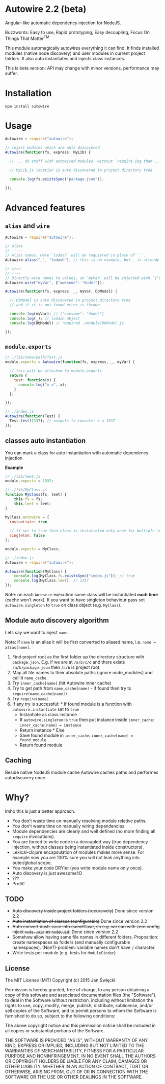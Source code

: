 Autowire 2.2 (beta)
===================

Angular-like automatic dependency injection for NodeJS.

Buzzwords: Easy to use, Rapid prototyping, Easy decoupling, Focus On Things That Matter<sup>TM</sup>

This module automagically autowires everything it can find. It finds installed modules (native node discovery) and user modules in current project folders. It also auto instantiates and injects class instances.

This is beta version: API may change with minor versions, performance may suffer.

# Installation

    npm install autowire

# Usage


```javascript
Autowire = require("autowire");

// inject modules which are auto discovered
Autowire(function(fs, express, MyLib) {

  // ... do stuff with autowired modules, without `require`ing them ...

  // MyLib.js location is auto discovered in project directory tree

  console.log(fs.existsSync("package.json"));

});
```

# Advanced features

## `alias` and `wire`

```javascript
Autowire = require("autowire");

// alias
// -----
// Alias names. Here `lodash` will be requiered in place of `_`.
Autowire.alias("_", "lodash"); // this is an example, but _ is already automatically aliased

// wire
// ----
// Directly wire names to values, so `myVar` will be injected with `{"awesome": "dude!"}`
Autowire.wire("myVar", {"awesome": "dude!"});

Autowire(function(fs, express, _, myVar, DbModel) {

  // DbModel is auto discovered in project directory tree
  // and if it is not found error is thrown

  console.log(myVar); // {"awesome": "dude!"}
  console.log(_); // lodash object
  console.log(DbModel) // required ./module/DbModel.js

});
```

## `module.exports`

```javascript
// ./lib/some/path/Test.js
module.exports = Autowire(function(fs, express, _, myVar) {

  // this will be attached to module.exports
  return {
    test: function(x) {
      console.log("x =", x);
    }
  };

});

// ./index.js
Autowire(function(Test) {
  Test.test(1337); // outputs to console: x = 1337
});
```

## classes auto instantiation

You can mark a class for auto instantiation with automatic dependency injection.

**Example**

```javascript
// ./lib/leet.js
module.exports = 1337;

// ./lib/MyClass.js
function MyClass(fs, leet) {
    this.fs = fs;
    this.leet = leet;
}

MyClass.autowire = {
  instantiate: true,
  
  // if set to true then class is instatiated only once for multiple injections
  singleton: false
};

module.exports = MyClass;

// ./index.js
Autowire = require("autowire");

Autowire(function(MyClass) {
    console.log(MyClass.fs.existsSync("index.js")); // true
    console.log(MyClass.leet); // 1337
});
```

Note: on each `Autowire` execution same class will be instantiated **each time** (cache won't work). If you want to have singleton behaviour pass set `autowire.singleton` to `true` on class object (e.g. `MyClass`).

## Module auto discovery algorithm

Lets say we want to inject `name`.

  Note: if `name` is an alias it will be first converted to aliased name, i.e. `name = alias[name]`.

  1. Find project root as the first folder up the directory structure with `package.json`. E.g. if we are at `/a/b/c/d` and there exists `/a/b/package.json` then `/a/b` is project root.
  2. Map all file names to their absolute paths (ignore node_modules) and call it `name_cache`.
  3. Try `inner_cache[name]` (hit Autowire inner cache)
  4. Try to get path from `name_cache[name]` - if found then try to `require(name_cache[name])`
  5. Try `require(name)`
  6. If any try is successful:
    * If found module is a function with `autowire.instantiate` set to `true`
      * Instantiate as class instance
      * If `autowire.singleton` is `true` then put instance inside `inner_cache`: `inner_cache[name] = instance`
      * Return instance
    * Else
      * Save found module in `inner_cache`: `inner_cache[name] = found_module`
      * Return found module

## Caching

Beside native NodeJS module cache Autowire caches paths and performes autodiscovery once.

# Why?

Imho this is just a better approach.

* You don't waste time on manually resolving module relative paths.
* You don't waste time on manually wiring dependencies.
* Module dependencies are clearly and well defined (no more finding all `require` invocations).
* You are forced to write code in a decoupled way (true dependency injection, without classes being instantiated inside constructors).
* Lexical-clojure encapsulation of modules makes more sense. For example now you are 100% sure you will not leak anything into outer/global scope.
* You make your code DRYier (you write module name only once).
* Auto discovery is just awesome!:D
* ???
* Profit!

## TODO

* <s>Auto discovery inside project folders (recursively)</s> Done since version 2.2
* <s>Auto instantiation of classes (configurable)</s> Done since version 2.2
* <s>Auto convert dash-case into camelCase, so e.g. we can with zero config inject `node-uuid` as `nodeUuid`.</s> Done since version 2.2
* Somehow allow having same file names in different folders. Proposition: create namespaces as folders (and manually configurable namespaces). (Non?)-problem: variable names don't have `/` character.
* Write tests per module (e.g. tests for `ModuleFinder`)

## License

The MIT License (MIT) Copyright (c) 2015 Jan Święcki

Permission is hereby granted, free of charge, to any person obtaining a copy of
this software and associated documentation files (the "Software"), to deal in
the Software without restriction, including without limitation the rights to
use, copy, modify, merge, publish, distribute, sublicense, and/or sell copies of
the Software, and to permit persons to whom the Software is furnished to do so,
subject to the following conditions:

The above copyright notice and this permission notice shall be included in all
copies or substantial portions of the Software.

THE SOFTWARE IS PROVIDED "AS IS", WITHOUT WARRANTY OF ANY KIND, EXPRESS OR
IMPLIED, INCLUDING BUT NOT LIMITED TO THE WARRANTIES OF MERCHANTABILITY, FITNESS
FOR A PARTICULAR PURPOSE AND NONINFRINGEMENT. IN NO EVENT SHALL THE AUTHORS OR
COPYRIGHT HOLDERS BE LIABLE FOR ANY CLAIM, DAMAGES OR OTHER LIABILITY, WHETHER
IN AN ACTION OF CONTRACT, TORT OR OTHERWISE, ARISING FROM, OUT OF OR IN
CONNECTION WITH THE SOFTWARE OR THE USE OR OTHER DEALINGS IN THE SOFTWARE.